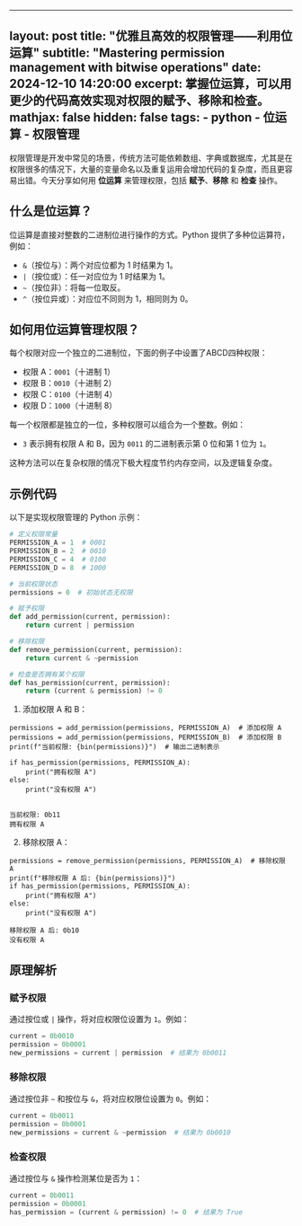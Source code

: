 
---
layout: post
title: "优雅且高效的权限管理——利用位运算"
subtitle: "Mastering permission management with bitwise operations"
date:  2024-12-10 14:20:00
excerpt: 掌握位运算，可以用更少的代码高效实现对权限的赋予、移除和检查。
mathjax: false
hidden: false
tags:
    - python
    - 位运算
    - 权限管理
---

权限管理是开发中常见的场景，传统方法可能依赖数组、字典或数据库，尤其是在权限很多的情况下，大量的变量命名以及重复运用会增加代码的复杂度，而且更容易出错。今天分享如何用 **位运算** 来管理权限，包括 **赋予**、**移除** 和 **检查** 操作。

## 什么是位运算？

位运算是直接对整数的二进制位进行操作的方式。Python 提供了多种位运算符，例如：
- `&`（按位与）：两个对应位都为 1 时结果为 1。
- `|`（按位或）：任一对应位为 1 时结果为 1。
- `~`（按位非）：将每一位取反。
- `^`（按位异或）：对应位不同则为 1，相同则为 0。

## 如何用位运算管理权限？

每个权限对应一个独立的二进制位，下面的例子中设置了ABCD四种权限：
- 权限 A：`0001`（十进制 1）
- 权限 B：`0010`（十进制 2）
- 权限 C：`0100`（十进制 4）
- 权限 D：`1000`（十进制 8）

每一个权限都是独立的一位，多种权限可以组合为一个整数。例如：
- `3` 表示拥有权限 A 和 B，因为 `0011` 的二进制表示第 0 位和第 1 位为 `1`。

这种方法可以在复杂权限的情况下极大程度节约内存空间，以及逻辑复杂度。

## 示例代码

以下是实现权限管理的 Python 示例：

```python
# 定义权限常量
PERMISSION_A = 1  # 0001
PERMISSION_B = 2  # 0010
PERMISSION_C = 4  # 0100
PERMISSION_D = 8  # 1000

# 当前权限状态
permissions = 0  # 初始状态无权限

# 赋予权限
def add_permission(current, permission):
    return current | permission

# 移除权限
def remove_permission(current, permission):
    return current & ~permission

# 检查是否拥有某个权限
def has_permission(current, permission):
    return (current & permission) != 0

```



1. 添加权限 A 和 B：
```
permissions = add_permission(permissions, PERMISSION_A)  # 添加权限 A
permissions = add_permission(permissions, PERMISSION_B)  # 添加权限 B
print(f"当前权限: {bin(permissions)}")  # 输出二进制表示

if has_permission(permissions, PERMISSION_A):
    print("拥有权限 A")
else:
    print("没有权限 A")


当前权限: 0b11
拥有权限 A
```

2. 移除权限 A：
```
permissions = remove_permission(permissions, PERMISSION_A)  # 移除权限 A
print(f"移除权限 A 后: {bin(permissions)}")
if has_permission(permissions, PERMISSION_A):
    print("拥有权限 A")
else:
    print("没有权限 A")

移除权限 A 后: 0b10
没有权限 A
```

## 原理解析

### 赋予权限
通过按位或 `|` 操作，将对应权限位设置为 `1`。例如：
```python
current = 0b0010
permission = 0b0001
new_permissions = current | permission  # 结果为 0b0011
```

### 移除权限
通过按位非 `~` 和按位与 `&`，将对应权限位设置为 `0`。例如：
```python
current = 0b0011
permission = 0b0001
new_permissions = current & ~permission  # 结果为 0b0010
```

### 检查权限
通过按位与 `&` 操作检测某位是否为 `1`：
```python
current = 0b0011
permission = 0b0001
has_permission = (current & permission) != 0  # 结果为 True
```
